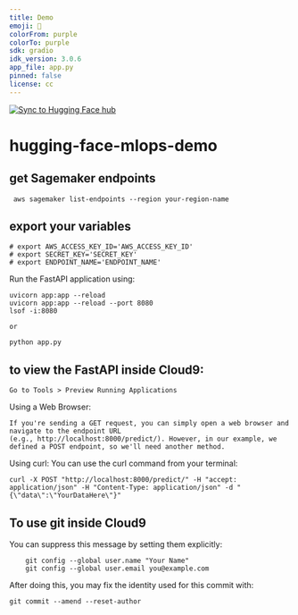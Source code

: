 ```yaml
---
title: Demo 
emoji: 🤗
colorFrom: purple 
colorTo: purple 
sdk: gradio 
idk_version: 3.0.6 
app_file: app.py 
pinned: false 
license: cc
---
```

[![Sync to Hugging Face hub](https://github.com/hussainsan/hugging-face-mlops-demo/actions/workflows/main.yml/badge.svg)](https://github.com/hussainsan/hugging-face-mlops-demo/actions/workflows/main.yml)

# hugging-face-mlops-demo

## get Sagemaker endpoints
```
 aws sagemaker list-endpoints --region your-region-name
```

## export your variables
```
# export AWS_ACCESS_KEY_ID='AWS_ACCESS_KEY_ID'
# export SECRET_KEY='SECRET_KEY'
# export ENDPOINT_NAME='ENDPOINT_NAME'
```
Run the FastAPI application using:

```
uvicorn app:app --reload
uvicorn app:app --reload --port 8080
lsof -i:8080

or 

python app.py
```
## to view the FastAPI inside Cloud9:
```
Go to Tools > Preview Running Applications 

```

Using a Web Browser:
```
If you're sending a GET request, you can simply open a web browser and navigate to the endpoint URL 
(e.g., http://localhost:8000/predict/). However, in our example, we defined a POST endpoint, so we'll need another method.
```

Using curl:
You can use the curl command from your terminal:
```
curl -X POST "http://localhost:8000/predict/" -H "accept: application/json" -H "Content-Type: application/json" -d "{\"data\":\"YourDataHere\"}"
```



## To use git inside Cloud9
You can suppress this message by setting them explicitly:
```
    git config --global user.name "Your Name"
    git config --global user.email you@example.com
```
After doing this, you may fix the identity used for this commit with:
```
git commit --amend --reset-author
```